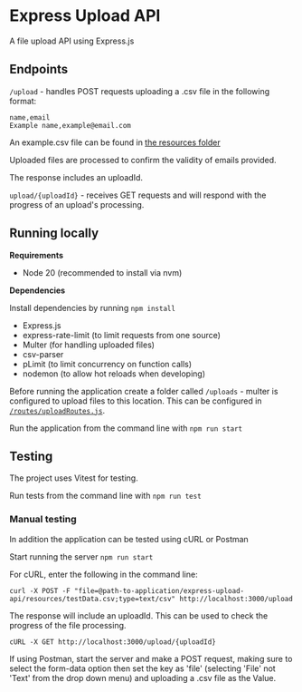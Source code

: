 # Express Upload API

A file upload API using Express.js

## Endpoints

`/upload` - handles POST requests uploading a .csv file in the following format:

```
name,email
Example name,example@email.com
```

An example.csv file can be found in [the resources folder](./resources/testData.csv.)

Uploaded files are processed to confirm the validity of emails provided.

The response includes an uploadId.

`upload/{uploadId}` - receives GET requests and will respond with the progress of an upload's processing.

## Running locally

__Requirements__

- Node 20 (recommended to install via nvm)

__Dependencies__

Install dependencies by running `npm install`

- Express.js
- express-rate-limit (to limit requests from one source)
- Multer (for handling uploaded files)
- csv-parser
- pLimit (to limit concurrency on function calls)
- nodemon (to allow hot reloads when developing)

Before running the application create a folder called `/uploads` - multer is configured to upload files to this location. This can be configured in [`/routes/uploadRoutes.js`](./routes/uploadRoutes.js).

Run the application from the command line with `npm run start`

## Testing

The project uses Vitest for testing.

Run tests from the command line with `npm run test`

### Manual testing

In addition the application can be tested using cURL or Postman

Start running the server `npm run start`

For cURL, enter the following in the command line:

```
curl -X POST -F "file=@path-to-application/express-upload-api/resources/testData.csv;type=text/csv" http://localhost:3000/upload
```

The response will include an uploadId. This can be used to check the progress of the file processing.

```
cURL -X GET http://localhost:3000/upload/{uploadId}
```

If using Postman, start the server and make a POST request, making sure to select the form-data option then set the key as 'file' (selecting 'File' not 'Text' from the drop down menu) and uploading a .csv file as the Value.